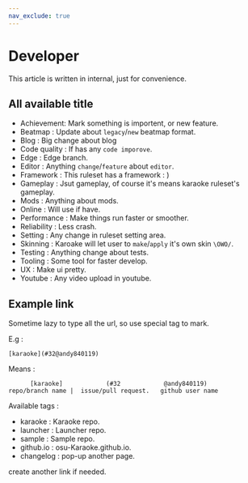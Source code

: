 ```yaml
---
nav_exclude: true
---
```


# Developer

This article is written in internal, just for convenience.

## All available title

- Achievement: Mark something is importent, or new feature.
- Beatmap : Update about `legacy`/`new` beatmap format.
- Blog : Big change about blog
- Code quality : If has any `code imporove`.
- Edge : Edge branch.
- Editor : Anything `change`/`feature` about `editor`.
- Framework : This ruleset has a framework : )
- Gameplay : Jsut gameplay, of course it's means karaoke ruleset's gameplay.
- Mods : Anything about mods.
- Online : Will use if have.
- Performance : Make things run faster or smoother.
- Reliability : Less crash.
- Setting : Any change in ruleset setting area.
- Skinning : Karoake will let user to `make`/`apply` it's own skin `\OWO/`.
- Testing : Anything change about tests.
- Tooling : Some tool for faster develop.
- UX : Make ui pretty.
- Youtube : Any video upload in youtube.

## Example link

Sometime lazy to type all the url, so use special tag to mark.

E.g : 

```
[karaoke](#32@andy840119)
```

Means :

```
      [karaoke]            (#32            @andy840119)
repo/branch name |  issue/pull request.   github user name
```

Available tags : 

-  karaoke : Karaoke repo.
-  launcher : Launcher repo.
-  sample : Sample repo.
-  github.io : osu-Karaoke.github.io.
-  changelog : pop-up another page.

create another link if needed.